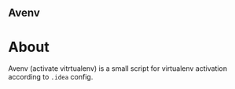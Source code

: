 ## Avenv
# About
Avenv (activate vitrtualenv) is a small script for virtualenv activation according to ```.idea``` config.
